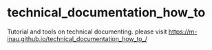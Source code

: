 # technical_documentation_how_to

Tutorial and tools on technical documenting.
please visit https://m-inau.github.io/technical_documentation_how_to_/
